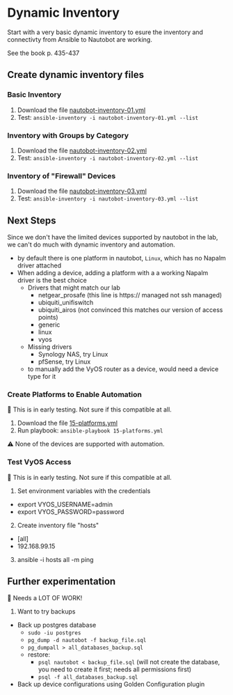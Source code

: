 # Dynamic Inventory
Start with a very basic dynamic inventory to esure the inventory and connectivty from Ansible to Nautobot are working.

See the book p. 435-437

## Create dynamic inventory files
### Basic Inventory
1. Download the file [nautobot-inventory-01.yml](ansible/nautobot-inventory-01.yml)
2. Test: `ansible-inventory -i nautobot-inventory-01.yml --list`
### Inventory with Groups by Category
1. Download the file [nautobot-inventory-02.yml](ansible/nautobot-inventory-02.yml)
2. Test: `ansible-inventory -i nautobot-inventory-02.yml --list`
### Inventory of "Firewall" Devices
1. Download the file [nautobot-inventory-03.yml](ansible/nautobot-inventory-03.yml)
2. Test: `ansible-inventory -i nautobot-inventory-03.yml --list`

## Next Steps
Since we don't have the limited devices supported by nautobot in the lab, we can't do much with dynamic inventory and automation.
- by default there is one platform in nautobot, `Linux`, which has no Napalm driver attached
- When adding a device, adding a platform with a a working Napalm driver is the best choice
  - Drivers that might match our lab
    - netgear_prosafe (this line is https:// managed not ssh managed)
    - ubiquiti_unifiswitch
    - ubiquiti_airos (not convinced this matches our version of access points)
    - generic
    - linux
    - vyos
  - Missing drivers
    - Synology NAS, try Linux
    - pfSense, try Linux
  - to manually add the VyOS router as a device, would need a device type for it

### Create Platforms to Enable Automation
🌱 This is in early testing. Not sure if this compatible at all.

1. Download the file [15-platforms.yml](ansible/15-platforms.yml)
2. Run playbook: `ansible-playbook 15-platforms.yml`

⚠️ None of the devices are supported with automation.

### Test VyOS Access
🌱 This is in early testing. Not sure if this compatible at all.
1. Set environment variables with the credentials
  - export VYOS_USERNAME=admin
  - export VYOS_PASSWORD=password
2. Create inventory file "hosts"
  - [all]
  - 192.168.99.15
3. ansible -i hosts all -m ping

## Further experimentation
🌱 Needs a LOT OF WORK!

1. Want to try backups
  - Back up postgres database
     - `sudo -iu postgres`
     - `pg_dump -d nautobot -f backup_file.sql`
     - `pg_dumpall > all_databases_backup.sql`
     - restore:
        - `psql nautobot < backup_file.sql` (will not create the database, you need to create it first; needs all permissions first)
        - `psql -f all_databases_backup.sql`
  - Back up device configurations using Golden Configuration plugin
